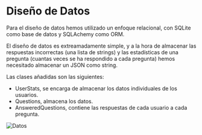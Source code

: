 # Diseño de Datos
Para el diseño de datos hemos utilizado un enfoque relacional, con SQLite como base de datos y SQLAchemy como ORM.

El diseño de datos es extreamadamente simple, y a la hora de almacenar las respuestas incorrectas (una lista de strings) y las estadísticas de una pregunta (cuantas veces se ha respondido a cada pregunta) hemos necesitado almacenar un JSON como string.

Las clases añadidas son las siguientes:
- UserStats, se encarga de almacenar los datos individuales de los usuarios.
- Questions, almacena los datos.
- AnsweredQuestions, contiene las respuestas de cada usuario a cada pregunta.

![Datos](https://i.imgur.com/UTyE0u3.png)
